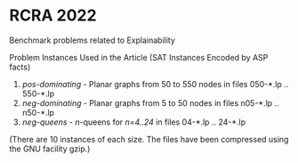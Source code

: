 # RCRA 2022
Benchmark problems related to Explainability

Problem Instances Used in the Article (SAT Instances Encoded by ASP facts)
1. *pos-dominating* - Planar graphs from 50 to 550 nodes in files 050-\*.lp .. 550-\*.lp
2. *neg-dominating* - Planar graphs from 5 to 50 nodes in files n05-\*.lp .. n50-\*.lp
3. *neg-queens* - *n*-queens for *n=4..24* in files 04-*.lp .. 24-\*.lp

(There are 10 instances of each size. The files have been compressed using the GNU facility gzip.)
